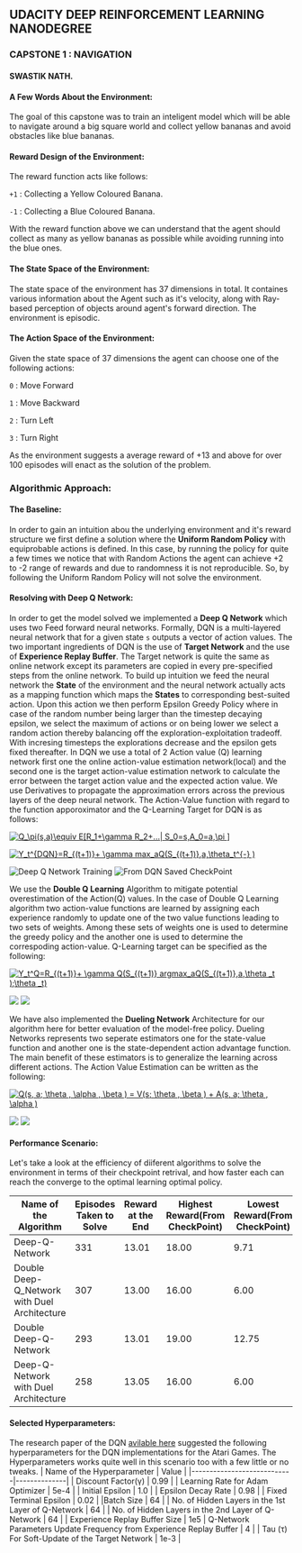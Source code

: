 ## UDACITY DEEP REINFORCEMENT LEARNING NANODEGREE 
### CAPSTONE 1 : NAVIGATION
#### SWASTIK NATH.

#### A Few Words About the Environment:
The goal of this capstone was to train an inteligent model which will be able to navigate around a big square world and collect yellow bananas and avoid obstacles like blue bananas. 

#### Reward Design of the Environment:

The reward function acts like follows:

 `+1` : Collecting a Yellow Coloured Banana.

 `-1` : Collecting a Blue Coloured Banana. 

With the reward function above we can understand that the agent should collect as many as yellow bananas as possible while avoiding running into the blue ones. 

#### The State Space of the Environment:

The state space of the environment has 37 dimensions in total. It containes various information about the Agent such as it's velocity, along with Ray-based perception of objects around agent's forward direction. The environment is episodic. 

#### The Action Space of the Environment:

Given the state space of 37 dimensions the agent can choose one of the following actions:

 `0` : Move Forward

 `1` : Move Backward

 `2` : Turn Left

 `3` : Turn Right

As the environment suggests a average reward of +13 and above for over 100 episodes will enact as the solution of the problem. 

### Algorithmic Approach:

#### The Baseline:

In order to gain an intuition abou the underlying environment and it's reward structure we first define a solution where the **Uniform Random Policy** with equiprobable actions is defined. In this case, by running the policy for quite a few times we notice that with Random Actions the agent can achieve +2 to -2 range of rewards and due to randomness it is not reproducible. So, by following the Uniform Random Policy will not solve the environment. 

#### Resolving with Deep Q Network:

In order to get the model solved we implemented a **Deep Q Network** which uses two Feed forward neural networks. Formally, DQN is a multi-layered neural network that for a given state `s` outputs a vector of action values. The two important ingredients of DQN is the use of **Target Network** and the use of **Experience Replay Buffer**. The Target network is quite the same as online network except its parameters are copied in every pre-specified steps from the online network. To build up intuition we feed the neural network the **State** of the environment and the neural network actually acts as a mapping function which maps the **States** to corresponding best-suited action. Upon this action we then perform Epsilon Greedy Policy where in case of the random number being larger than the timestep decaying epsilon, we select the maximum of actions or on being lower we select a random action thereby balancing off the exploration-exploitation tradeoff. With incresing timesteps the explorations decrease and the epsilon gets fixed thereafter. In DQN we use a total of 2 Action value (Q) learning network first one the online action-value estimation network(local) and the second one is the target action-value estimation network to calculate the error between the target action value and the expected action value. We use Derivatives to propagate the approximation errors across the previous layers of the deep neural network. The Action-Value function with regard to the function apporoximator and the Q-Learning Target for DQN is as follows:

<a href="https://www.codecogs.com/eqnedit.php?latex=\inline&space;\bg_white&space;\fn_jvn&space;Q_\pi(s,a)\equiv&space;E[R_1&plus;\gamma&space;R_2&plus;...|&space;S_0=s,A_0=a,\pi&space;]" target="_blank"><img src="https://latex.codecogs.com/png.latex?\inline&space;\bg_white&space;\fn_jvn&space;Q_\pi(s,a)\equiv&space;E[R_1&plus;\gamma&space;R_2&plus;...|&space;S_0=s,A_0=a,\pi&space;]" title="Q_\pi(s,a)\equiv E[R_1+\gamma R_2+...| S_0=s,A_0=a,\pi ]" /></a>

<a href="https://www.codecogs.com/eqnedit.php?latex=\inline&space;\bg_white&space;\fn_jvn&space;Y_t^{DQN}=R_{(t&plus;1)}&plus;&space;\gamma&space;max_aQ(S_{(t&plus;1)},a,\theta_t^{-}&space;)" target="_blank"><img src="https://latex.codecogs.com/png.latex?\inline&space;\bg_white&space;\fn_jvn&space;Y_t^{DQN}=R_{(t&plus;1)}&plus;&space;\gamma&space;max_aQ(S_{(t&plus;1)},a,\theta_t^{-}&space;)" title="Y_t^{DQN}=R_{(t+1)}+ \gamma max_aQ(S_{(t+1)},a,\theta_t^{-} )" /></a>

![Deep Q Network Training](https://github.com/swastiknath/rl_ud_1/blob/master/images/dqn_normal.png)  ![From DQN Saved CheckPoint](https://github.com/swastiknath/rl_ud_1/blob/master/images/dqn_normal2.png)

We use the **Double Q Learning** Algorithm to mitigate potential overestimation of the Action(Q) values. In the case of Double Q Learning algorithm two action-value functions are learned by assigning each experience randomly to update one of the two value functions leading to two sets of weights. Among these sets of weights one is used to determine the greedy policy and the another one is used to determine the correspoding action-value. Q-Learning target can be specified as the following:

<a href="https://www.codecogs.com/eqnedit.php?latex=\inline&space;\bg_white&space;\fn_jvn&space;Y_t^Q=R_{(t&plus;1)}&plus;&space;\gamma&space;Q(S_{(t&plus;1)}&space;argmax_aQ(S_{(t&plus;1)},a,\theta&space;_t&space;);\theta&space;_t)" target="_blank"><img src="https://latex.codecogs.com/png.latex?\inline&space;\bg_white&space;\fn_jvn&space;Y_t^Q=R_{(t&plus;1)}&plus;&space;\gamma&space;Q(S_{(t&plus;1)}&space;argmax_aQ(S_{(t&plus;1)},a,\theta&space;_t&space;);\theta&space;_t)" title="Y_t^Q=R_{(t+1)}+ \gamma Q(S_{(t+1)} argmax_aQ(S_{(t+1)},a,\theta _t );\theta _t)" /></a>

![](https://github.com/swastiknath/rl_ud_1/blob/master/images/double_dqn.png) ![](https://github.com/swastiknath/rl_ud_1/blob/master/images/double_dqn_2.png)

We have also implemented the **Dueling Network** Architecture for our algorithm here for better evaluation of the model-free policy. Dueling Networks represents two seperate estimators one for the state-value function and another one is the state-dependent action advantage function. The main benefit of these estimators is to generalize the learning across different actions. The Action Value Estimation can be written as the following: 

<a href="https://www.codecogs.com/eqnedit.php?latex=\inline&space;\bg_white&space;\fn_jvn&space;Q(s,&space;a;&space;\theta&space;,&space;\alpha&space;,&space;\beta&space;)&space;=&space;V(s;&space;\theta&space;,&space;\beta&space;)&space;&plus;&space;A(s,&space;a;&space;\theta&space;,&space;\alpha&space;)" target="_blank"><img src="https://latex.codecogs.com/png.latex?\inline&space;\bg_white&space;\fn_jvn&space;Q(s,&space;a;&space;\theta&space;,&space;\alpha&space;,&space;\beta&space;)&space;=&space;V(s;&space;\theta&space;,&space;\beta&space;)&space;&plus;&space;A(s,&space;a;&space;\theta&space;,&space;\alpha&space;)" title="Q(s, a; \theta , \alpha , \beta ) = V(s; \theta , \beta ) + A(s, a; \theta , \alpha )" /></a>

![](https://github.com/swastiknath/rl_ud_1/blob/master/images/duel_dqn.png)  ![](https://github.com/swastiknath/rl_ud_1/blob/master/images/duel_dqn2.png)

#### Performance Scenario:

Let's take a look at the efficiency of diiferent algorithms to solve the environment in terms of their checkpoint retrival, and how faster each can reach the converge to the optimal learning optimal policy.

| Name of the Algorithm | Episodes Taken to Solve | Reward at the End | Highest Reward(From CheckPoint) | Lowest Reward(From CheckPoint)|
|-----------------------|-------------------------|-------------------|----------------|------------|
|Deep-Q-Network   | 331  | 13.01 | 18.00 | 9.71 |
|Double Deep-Q_Network with Duel Architecture | 307 | 13.00 | 16.00 | 6.00|
|Double Deep-Q-Network | 293 | 13.01 | 19.00 | 12.75|
|Deep-Q-Network with Duel Architecture | 258 | 13.05 | 16.00 | 6.00|  

#### Selected Hyperparameters:
The research paper of the DQN [avilable here](https://storage.googleapis.com/deepmind-media/dqn/DQNNaturePaper.pdf) suggested the following hyperparameters for the DQN implementations for the Atari Games. The Hyperparameters works quite well in this scenario too with a few little or no tweaks. 
| Name of the Hyperparameter | Value |
|----------------------------|--------------|
| Discount Factor(γ)            |    0.99      |
| Learning Rate for Adam Optimizer |  5e-4     |
| Initial Epsilon                      |    1.0       |
| Epsilon Decay Rate          |    0.98     |
| Fixed Terminal Epsilon      |   0.02       |
|Batch Size | 64    |
| No. of Hidden Layers in the 1st Layer of Q-Network | 64   |
| No. of Hidden Layers in the 2nd Layer of Q-Network |   64 |
| Experience Replay Buffer Size |   1e5
| Q-Network Parameters Update Frequency from Experience Replay Buffer | 4  |
| Tau (τ) For Soft-Update of the Target Network                         |   1e-3          |


